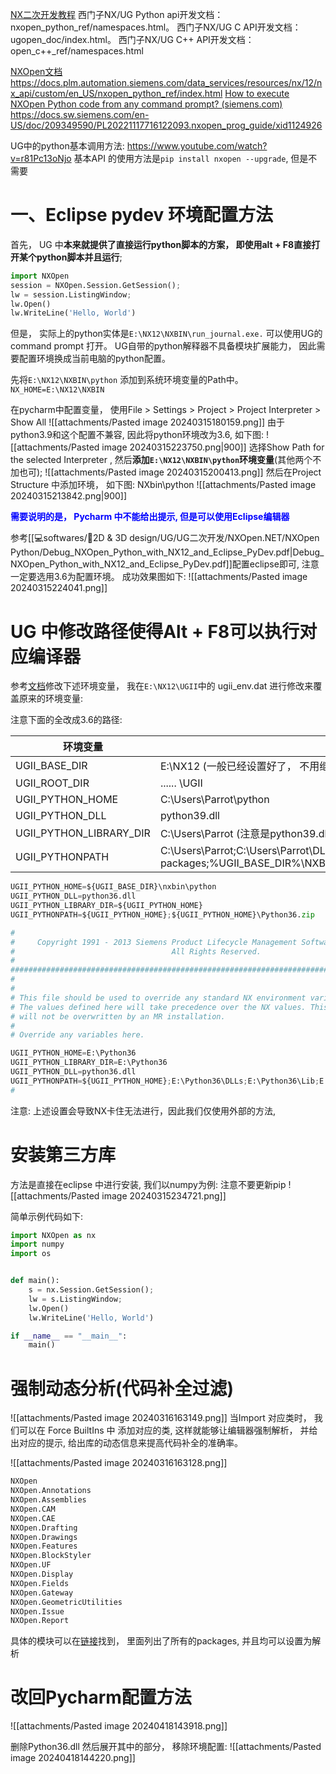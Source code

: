 [NX二次开发教程](https://blog.csdn.net/weixin_54698498/article/details/134772876)
西门子NX/UG Python api开发文档：nxopen_python_ref/namespaces.html。
西门子NX/UG C API开发文档：ugopen_doc/index.html。
西门子NX/UG C++ API开发文档：open_c++_ref/namespaces.html

[NXOpen文档](https://docs.plm.automation.siemens.com/data_services/resources/nx/10/nx_api/en_US/custom/nxopen_python_ref/NXOpen.html)
https://docs.plm.automation.siemens.com/data_services/resources/nx/12/nx_api/custom/en_US/nxopen_python_ref/index.html
[How to execute NXOpen Python code from any command prompt? (siemens.com)](https://support.sw.siemens.com/en-US/okba/PL8750551/How-to-execute-NXOpen-Python-code-from-any-command-prompt/index.html)
https://docs.sw.siemens.com/en-US/doc/209349590/PL20221117716122093.nxopen_prog_guide/xid1124926

UG中的python基本调用方法: https://www.youtube.com/watch?v=r81Pc13oNjo 
基本API 的使用方法是`pip install nxopen --upgrade`, 但是不需要

# 一、Eclipse pydev 环境配置方法
首先， UG 中**本来就提供了直接运行python脚本的方案， 即使用alt + F8直接打开某个python脚本并且运行**;
```py title:示例程序
import NXOpen
session = NXOpen.Session.GetSession();
lw = session.ListingWindow;
lw.Open()
lw.WriteLine('Hello, World')
```
但是， 实际上的python实体是`E:\NX12\NXBIN\run_journal.exe.` 可以使用UG的command prompt 打开。 UG自带的python解释器不具备模块扩展能力， 因此需要配置环境换成当前电脑的python配置。

先将`E:\NX12\NXBIN\python` 添加到系统环境变量的Path中。`NX_HOME=E:\NX12\NXBIN` 

在pycharm中配置变量， 使用File > Settings > Project > Project Interpreter > Show All 
![[attachments/Pasted image 20240315180159.png]]
由于python3.9和这个配置不兼容, 因此将python环境改为3.6, 如下图:
![[attachments/Pasted image 20240315223750.png|900]]
选择Show Path for the selected Interpreter , 然后**添加`E:\NX12\NXBIN\python`环境变量**(其他两个不加也可);
![[attachments/Pasted image 20240315200413.png]]
然后在Project Structure 中添加环境， 如下图: NXbin\python 
![[attachments/Pasted image 20240315213842.png|900]]

<b><mark style="background: transparent; color: blue">需要说明的是， Pycharm 中不能给出提示, 但是可以使用Eclipse编辑器</mark></b>

参考[[💻softwares/🗽2D & 3D design/UG/UG二次开发/NXOpen.NET/NXOpen Python/Debug_NXOpen_Python_with_NX12_and_Eclipse_PyDev.pdf|Debug_NXOpen_Python_with_NX12_and_Eclipse_PyDev.pdf]]配置eclipse即可, 注意一定要选用3.6为配置环境。
成功效果图如下: 
![[attachments/Pasted image 20240315224041.png]]


# UG 中修改路径使得Alt + F8可以执行对应编译器
参考[文档](https://docs.sw.siemens.com/en-US/doc/209349590/PL20221117716122093.nxopen_prog_guide/xid1124926)修改下述环境变量， 我在`E:\NX12\UGII`中的 ugii_env.dat 进行修改来覆盖原来的环境变量:

注意下面的全改成3.6的路径: 

| 环境变量                    | 变量值                                                                                                                      |
| ----------------------- | ------------------------------------------------------------------------------------------------------------------------ |
| UGII_BASE_DIR           | E:\NX12    (一般已经设置好了， 不用继续设置)                                                                                            |
| UGII_ROOT_DIR           | ...... \UGII                                                                                                             |
| UGII_PYTHON_HOME        | C:\Users\Parrot\python                                                                                                   |
| UGII_PYTHON_DLL         | python39.dll                                                                                                             |
| UGII_PYTHON_LIBRARY_DIR | C:\Users\Parrot              (注意是python39.dll路径, 可能在System32下)                                                           |
| UGII_PYTHONPATH         | C:\Users\Parrot;C:\Users\Parrot\DLLs;C:\Users\Parrot\Lib;C:\Users\Parrot\Lib\site-packages;%UGII_BASE_DIR%\NXBIN\python; |

```py title:截取自默认的ugii_env_ug.dat
UGII_PYTHON_HOME=${UGII_BASE_DIR}\nxbin\python
UGII_PYTHON_DLL=python36.dll
UGII_PYTHON_LIBRARY_DIR=${UGII_PYTHON_HOME}
UGII_PYTHONPATH=${UGII_PYTHON_HOME};${UGII_PYTHON_HOME}\Python36.zip
```

```py
#
#     Copyright 1991 - 2013 Siemens Product Lifecycle Management Software Inc.
#                                   All Rights Reserved.
#
###############################################################################
# 
#
# This file should be used to override any standard NX environment variables.
# The values defined here will take precedence over the NX values. This file 
# will not be overwritten by an MR installation. 
#
# Override any variables here.

UGII_PYTHON_HOME=E:\Python36
UGII_PYTHON_LIBRARY_DIR=E:\Python36
UGII_PYTHON_DLL=python36.dll
UGII_PYTHONPATH=${UGII_PYTHON_HOME};E:\Python36\DLLs;E:\Python36\Lib;E:\Python36\Lib\site-packages;${UGII_BASE_DIR}\nxbin\managed;${UGII_BASE_DIR}\nxbin\python
#
```

注意: 上述设置会导致NX卡住无法进行，因此我们仅使用外部的方法, 
# 安装第三方库
方法是直接在eclipse 中进行安装, 我们以numpy为例: 
注意不要更新pip 
![[attachments/Pasted image 20240315234721.png]]

简单示例代码如下:
```python
import NXOpen as nx
import numpy
import os


def main():
    s = nx.Session.GetSession();
    lw = s.ListingWindow;
    lw.Open()
    lw.WriteLine('Hello, World')

if __name__ == "__main__":
    main()
```

# 强制动态分析(代码补全过滤)

![[attachments/Pasted image 20240316163149.png]]
当Import 对应类时， 我们可以在 Force BuiltIns 中 添加对应的类, 这样就能够让编辑器强制解析， 并给出对应的提示,  给出库的动态信息来提高代码补全的准确率。

![[attachments/Pasted image 20240316163128.png]]

```python
NXOpen
NXOpen.Annotations
NXOpen.Assemblies
NXOpen.CAM
NXOpen.CAE
NXOpen.Drafting
NXOpen.Drawings
NXOpen.Features 
NXOpen.BlockStyler
NXOpen.UF
NXOpen.Display
NXOpen.Fields
NXOpen.Gateway
NXOpen.GeometricUtilities
NXOpen.Issue 
NXOpen.Report
```

具体的模块可以在[链接](https://docs.plm.automation.siemens.com/data_services/resources/nx/12/nx_api/custom/en_US/nxopen_python_ref/index.html)找到， 里面列出了所有的packages, 并且均可以设置为解析



# 改回Pycharm配置方法
![[attachments/Pasted image 20240418143918.png]]

删除Python36.dll 
然后展开其中的部分， 移除环境配置:
![[attachments/Pasted image 20240418144220.png]]